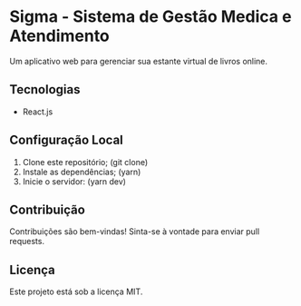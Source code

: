 # Sigma - Sistema de Gestão Medica e Atendimento

Um aplicativo web para gerenciar sua estante virtual de livros online.

## Tecnologias

- React.js


## Configuração Local

1. Clone este repositório; (git clone)
2. Instale as dependências; (yarn)
3. Inicie o servidor: (yarn dev)

## Contribuição

Contribuições são bem-vindas! Sinta-se à vontade para enviar pull requests.

## Licença

Este projeto está sob a licença MIT.

